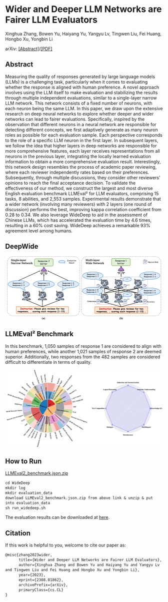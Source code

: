 # Wider and Deeper LLM Networks are Fairer LLM Evaluators
Xinghua Zhang, Bowen Yu, Haiyang Yu, Yangyu Lv, Tingwen Liu, Fei Huang, Hongbo Xu, Yongbin Li

arXiv: [[Abstract]](https://aps.arxiv.org/abs/2308.01862)/[[PDF]](https://aps.arxiv.org/pdf/2308.01862.pdf)
 
## Abstract
Measuring the quality of responses generated by large language models (LLMs) is a challenging task, particularly when it comes to evaluating whether the response is aligned with human preference. A novel approach involves using the LLM itself to make evaluation and stabilizing the results through multiple independent evaluations, similar to a single-layer narrow LLM network. This network consists of a fixed number of neurons, with each neuron being the same LLM. In this paper, we draw upon the extensive research on deep neural networks to explore whether deeper and wider networks can lead to fairer evaluations. Specifically, inspired by the observation that different neurons in a neural network are responsible for detecting different concepts, we first adaptively generate as many neuron roles as possible for each evaluation sample. Each perspective corresponds to the role of a specific LLM neuron in the first layer. In subsequent layers, we follow the idea that higher layers in deep networks are responsible for more comprehensive features, each layer receives representations from all neurons in the previous layer, integrating the locally learned evaluation information to obtain a more comprehensive evaluation result. Interestingly, this network design resembles the process of academic paper reviewing, where each reviewer independently rates based on their preferences. Subsequently, through multiple discussions, they consider other reviewers' opinions to reach the final acceptance decision. To validate the effectiveness of our method, we construct the largest and most diverse English evaluation benchmark LLMEval² for LLM evaluators, comprising 15 tasks, 8 abilities, and 2,553 samples. Experimental results demonstrate that a wider network (involving many reviewers) with 2 layers (one round of discussion) performs the best, improving kappa correlation coefficient from 0.28 to 0.34. We also leverage WideDeep to aid in the assessment of Chinese LLMs, which has accelerated the evaluation time by 4.6 times, resulting in a 60% cost saving. WideDeep achieves a remarkable 93% agreement level among humans.

## DeepWide

![Method](figs/intro.png)

## LLMEval² Benchmark
In this benchmark, 1,050 samples of response 1 are considered to align with human preferences, while another 1,021 samples of response 2 are deemed superior. Additionally, two responses from the 482 samples are considered difficult to differentiate in terms of quality. 

![Benchmark](figs/benchmark.png)

## How to Run
[LLMEval2_benchmark.json.zip](https://drive.google.com/file/d/1sRbYZ0SWqmbIlzC_eB2zjyQF5TBynSXo/view?usp=sharing)
```
cd WideDeep
mkdir log
mkdir evaluation_data
download LLMEval2_benchmark.json.zip from above link & unzip & put into evaluation_data
sh run_widedeep.sh
```
The evaluation results can be downloaded at [here](https://drive.google.com/file/d/11YTvj4T831iNr-3NAKLLqfc7B41SDnCU/view?usp=sharing).

## Citation
If this work is helpful to you, welcome to cite our paper as:
```
@misc{zhang2023wider,
      title={Wider and Deeper LLM Networks are Fairer LLM Evaluators}, 
      author={Xinghua Zhang and Bowen Yu and Haiyang Yu and Yangyu Lv and Tingwen Liu and Fei Huang and Hongbo Xu and Yongbin Li},
      year={2023},
      eprint={2308.01862},
      archivePrefix={arXiv},
      primaryClass={cs.CL}
}
```
